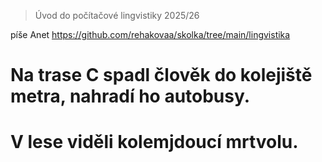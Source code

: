 > Úvod do počítačové lingvistiky 2025/26<br>

píše Anet https://github.com/rehakovaa/skolka/tree/main/lingvistika

# Na trase C spadl člověk do kolejiště metra, nahradí ho autobusy. 
# V lese viděli kolemjdoucí mrtvolu.